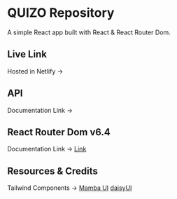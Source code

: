 # QUIZO  Repository

A simple React app built with React & React Router Dom.

## Live Link
Hosted in Netlify -> 

## API 
Documentation Link -> 


## React Router Dom v6.4 
Documentation Link -> [Link](https://reactrouter.com/en/main/start/overview)


## Resources & Credits
Tailwind Components -> 
[Mamba UI](https://www.mambaui.com/)
[daisyUI](https://daisyui.com/components/)

